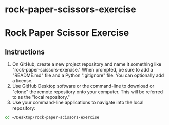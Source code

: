 # rock-paper-scissors-exercise

# Rock Paper Scissor Exercise

## Instructions
1. On GitHub, create a new project repository and name it something like "rock-paper-scissors-exercise." When prompted, be sure to add a "README.md" file and a Python ".gitignore" file. You can optionally add a license. 
2. Use GitHub Desktop software or the command-line to download or "clone" the remote repository onto your computer. This will be referred to as the "local repository."
3. Use your command-line applications to navigate into the local repository:
```sh
cd ~/Desktop/rock-paper-scissors-exercise
```

